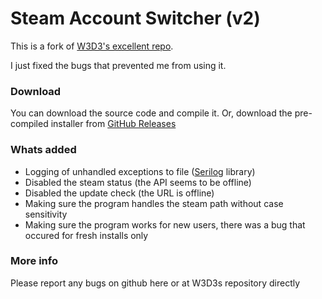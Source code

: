 # Steam Account Switcher (v2)
This is a fork of [W3D3's excellent repo](https://github.com/W3D3/SteamAccountSwitcher2).

I just fixed the bugs that prevented me from using it.


### Download
You can download the source code and compile it.
Or, download the pre-compiled installer from [GitHub Releases](https://github.com/Ogglord/SteamAccountSwitcher2/releases)

### Whats added
- Logging of unhandled exceptions to file ([Serilog](https://serilog.net/) library)
- Disabled the steam status (the API seems to be offline)
- Disabled the update check (the URL is offline)
- Making sure the program handles the steam path without case sensitivity
- Making sure the program works for new users, there was a bug that occured for fresh installs only

### More info
Please report any bugs on github here or at W3D3s repository directly